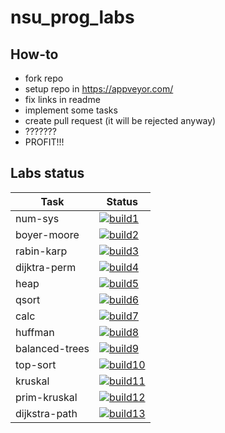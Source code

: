 # nsu_prog_labs
## How-to
* fork repo
* setup repo in https://appveyor.com/
* fix links in readme
* implement some tasks
* create pull request (it will be rejected anyway)
* ???????
* PROFIT!!!

## Labs status

|Task          |Status                    |
|--------------|--------------------------|
|num-sys       |[![build1][]][build-link] |
|boyer-moore   |[![build2][]][build-link] |
|rabin-karp    |[![build3][]][build-link] |
|dijktra-perm  |[![build4][]][build-link] |
|heap          |[![build5][]][build-link] |
|qsort         |[![build6][]][build-link] |
|calc          |[![build7][]][build-link] |
|huffman       |[![build8][]][build-link] |
|balanced-trees|[![build9][]][build-link] |
|top-sort      |[![build10][]][build-link]|
|kruskal       |[![build11][]][build-link]|
|prim-kruskal  |[![build12][]][build-link]|
|dijkstra-path |[![build13][]][build-link]|

[build1]: https://appveyor-matrix-badges.herokuapp.com/repos/Krogan1987/nsu-prog-labs/branch/master/1
[build2]: https://appveyor-matrix-badges.herokuapp.com/repos/Krogan1987/nsu-prog-labs/branch/master/2
[build3]: https://appveyor-matrix-badges.herokuapp.com/repos/Krogan1987/nsu-prog-labs/branch/master/3
[build4]: https://appveyor-matrix-badges.herokuapp.com/repos/Krogan1987/nsu-prog-labs/branch/master/4
[build5]: https://appveyor-matrix-badges.herokuapp.com/repos/Krogan1987/nsu-prog-labs/branch/master/5
[build6]: https://appveyor-matrix-badges.herokuapp.com/repos/Krogan1987/nsu-prog-labs/branch/master/6
[build7]: https://appveyor-matrix-badges.herokuapp.com/repos/Krogan1987/nsu-prog-labs/branch/master/7
[build8]: https://appveyor-matrix-badges.herokuapp.com/repos/Krogan1987/nsu-prog-labs/branch/master/8
[build9]: https://appveyor-matrix-badges.herokuapp.com/repos/Krogan1987/nsu-prog-labs/branch/master/9
[build10]: https://appveyor-matrix-badges.herokuapp.com/repos/Krogan1987/nsu-prog-labs/branch/master/10
[build11]: https://appveyor-matrix-badges.herokuapp.com/repos/Krogan1987/nsu-prog-labs/branch/master/11
[build12]: https://appveyor-matrix-badges.herokuapp.com/repos/Krogan1987/nsu-prog-labs/branch/master/12
[build13]: https://appveyor-matrix-badges.herokuapp.com/repos/Krogan1987/nsu-prog-labs/branch/master/13

[build-link]: https://ci.appveyor.com/project/Krogan1987/nsu-prog-labs
